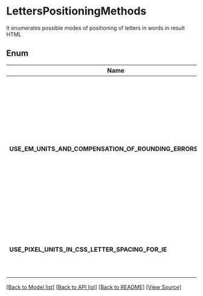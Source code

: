 ﻿# LettersPositioningMethods
It enumerates possible modes of positioning of letters in words in result HTML
            

## Enum
Name | Type | Value | Description
------------ | ------------- | ------------- | -------------
**USE_EM_UNITS_AND_COMPENSATION_OF_ROUNDING_ERRORS_IN_CSS** | **string** | 'UseEmUnitsAndCompensationOfRoundingErrorsInCss' | It's default method. It uses EM-units and special alhorithm of compensation of rounding errors It's preferable for usage in IE10.0 and more fresh versions and gives better scaling of captions when scaling is necessary
**USE_PIXEL_UNITS_IN_CSS_LETTER_SPACING_FOR_IE** | **string** | 'UsePixelUnitsInCssLetterSpacingForIE' | It allows to get sometimes more precise results in old IE browser versions

[[Back to Model list]](../README.md#documentation-for-models) [[Back to API list]](../README.md#documentation-for-api-endpoints) [[Back to README]](../README.md) [[View Source]](../src/Aspose/PDF/Model/LettersPositioningMethods.php)

